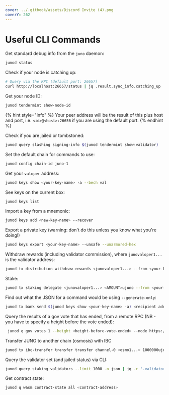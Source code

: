 ```yaml
---
cover: ../.gitbook/assets/Discord Invite (4).png
coverY: 262
---
```


# Useful CLI Commands

Get standard debug info from the `juno` daemon:

```bash
junod status
```

Check if your node is catching up:

```bash
# Query via the RPC (default port: 26657)
curl http://localhost:26657/status | jq .result.sync_info.catching_up
```

Get your node ID:

```bash
junod tendermint show-node-id
```

{% hint style="info" %}
Your peer address will be the result of this plus host and port, i.e. `<id>@<host>:26656` if you are using the default port.
{% endhint %}

Check if you are jailed or tombstoned:

```bash
junod query slashing signing-info $(junod tendermint show-validator)
```

Set the default chain for commands to use:

```bash
junod config chain-id juno-1
```

Get your `valoper` address:

```bash
junod keys show <your-key-name> -a --bech val
```

See keys on the current box:

```bash
junod keys list
```

Import a key from a mnemonic:

```bash
junod keys add <new-key-name> --recover
```

Export a private key (warning: don't do this unless you know what you're doing!)

```bash
junod keys export <your-key-name> --unsafe --unarmored-hex
```

Withdraw rewards (including validator commission), where `junovaloper1...` is the validator address:

```bash
junod tx distribution withdraw-rewards <junovaloper1...> --from <your-key>  --commission
```

Stake:

```bash
junod tx staking delegate <junovaloper1...> <AMOUNT>ujuno --from <your-key>
```

Find out what the JSON for a command would be using `--generate-only`:

```bash
junod tx bank send $(junod keys show <your-key-name> -a) <recipient addr> <AMOUNT>ujuno --generate-only
```

Query the results of a gov vote that has ended, from a remote RPC (NB - you have to specify a height before the vote ended):

```bash
 junod q gov votes 1 --height <height-before-vote-ended> --node https://rpc-archive.junonetwork.io:443
```

Transfer JUNO to another chain (osmosis) with IBC

```sh
junod tx ibc-transfer transfer transfer channel-0 <osmo1...> 1000000ujuno --from <juno1...> --node https://rpc-archive.junonetwork.io:443  --packet-timeout-height 0-0
```

Query the validator set (and jailed status) via CLI:

```bash
junod query staking validators --limit 1000 -o json | jq -r '.validators[] | [.operator_address, (.tokens|tonumber / pow(10; 6)), .description.moniker, .jail, .status] | @csv' | column -t -s"," | sort -k2 -n -r | nl
```

Get contract state:

```bash
junod q wasm contract-state all <contract-address>
```
